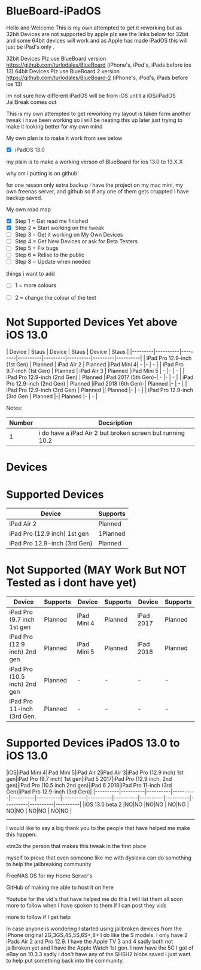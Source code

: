 # BlueBoard-iPadOS

Hello and Welcome This is my own attempted to get it reworking but as 32bit Devices are not supported by apple plz see the links below for 32bit and some 64bit devices will work and as Apple has made iPadOS this will just be iPad's only .

32bit Devices Plz use BlueBoard version https://github.com/turlodales/BlueBoard (iPhone's, iPod's, iPads before ios 13)
64bit Devices Plz use BlueBoard 2 version https://github.com/turlodales/BlueBoard-2 (iPhone's, iPod's, iPads before ios 13)

im not sure how different iPadOS will be from iOS untill a iOS/iPadOS JailBreak comes out 

This is my own attempted to get reworking my layout is taken form another tweak i have been working so i will be neating this up later just trying to make it looking better for my own mind

My own plan is to make it work from see below

- [x] iPadOS 13.0

my plain is to make a working verson of BlueBoard for ios 13.0 to 13.X.X

why am i putting is on github:

for one resaon only extra backup i have the project on my mac mini, my own freenas server, and github so if any one of them gets cruppted i have backup saved.

My own road map
- [x] Step 1 = Get read me finished 
- [x] Step 2 = Start working on the tweak
- [ ] Step 3 = Get it working on My Own Devices
- [ ] Step 4 = Get New Devices or ask for Beta Testers
- [ ] Step 5 = Fix bugs 
- [ ] Step 6 = Relise to the public
- [ ] Step 8 = Update when needed

things i want to add
- [ ] 1 = more colours  
- [ ] 2 = change the colour of the text


# Not Supported Devices Yet above iOS 13.0
| Device        | Staus   | Device                     | Staus | Device       | Staus   | 
|---------|----------|---------|----------|---------|----------|---------|----------|
| iPad Pro 12.9-inch (1st Gen)    | Planned | iPad Air 2 | Planned |iPad Mini 4| - |- | - |
| iPad Pro 9.7-inch (1st Gen)     | Planned | iPad Air 3  | Planned |iPad Mini 5 | - |- | - |
| iPad Pro 12.9-inch (2nd Gen)    | Planned |iPad 2017 (5th Gen)-| - |- | - |
| iPad Pro 12.9-inch (2nd Gen)    | Planned |iPad 2018 (6th Gen)-| Planned |- | - |
| iPad Pro 12.9-inch (3rd Gen)    | Planned || Planned |- | - |
| iPad Pro 12.9-inch (3rd Gen     | Planned |-| Planned |- | - |


Notes: 

| Number | Decsription |
|---------|----------|
| 1 | i do have a iPad Air 2 but broken screen but running 10.2 |


# Devices

# Supported Devices 
| Device      | Supports |
|---------|----------|
| iPad Air 2  | Planned  |
| iPad Pro (12.9 inch) 1st gen |1Planned |
| iPad Pro 12.9-inch (3rd Gen)| Planned |


# Not Supported   (MAY Work But NOT Tested as i dont have yet)
| Device | Supports |Device | Supports |Device | Supports |
|---------|----------|---------|----------|---------|----------|
|  iPad Pro (9.7 inch 1st gen  | Planned | iPad Mini 4 | Planned | iPad 2017 | Planned | iPad Air 3 | Planned |
|  iPad Pro (12.9 inch) 2nd gen| Planned | iPad Mini 5 | Planned | iPad 2018 | Planned |-|-|
|  iPad Pro (10.5 inch) 2nd gen| Planned |-|-|-|-|-|-|
|  iPad Pro 11-inch (3rd Gen.  | Planned |-|-|-|-|-|-|


# Supported Devices iPadOS 13.0 to iOS 13.0 
|iOS|iPad Mini 4|iPad Mini 5|iPad Air 2|iPad Air 3|iPad Pro (12.9 inch) 1st gen|iPad Pro (9.7 inch) 1st gen|iPad 5 2017|iPad Pro (12.9 inch, 2nd gen)|iPad Pro (10.5 inch 2nd gen)|iPad 6 2018|iPad Pro 11-inch (3rd Gen)|iPad Pro 12.9-inch (3rd Gen)|
|----------|----------|----------|----------|----------|----------|----------|----------|----------|----------|----------|----------|----------|----------|
|iOS 13.0 beta 2 |NO|NO |NO|NO |  NO|NO | NO|NO |  NO|NO | NO|NO |


-----------------------------------------------------------------------------------------------------------------------------
I would like to say a big thank you to the people that have helped me make this happen:

xtm3x the person that makes this tweak in the first place

myself to prove that even someone like me with dyslexia can do something to help the jailbreaking community

FreeNAS OS for my Home Server's

GitHub of making me able to host it on here

Youtube for the vid's that have helped me do this I will list them all soon more to follow when I have spoken to them if I can post they vids

more to follow if I get help

In case anyone is wondering I started using jailbroken devices from the iPhone original 2G,3GS,4S,5S,6S+,8+ I do like the S models. I only have 2 iPads Air 2 and Pro 12.9. I have the Apple TV 3 and 4 sadly both not jailbroken yet and I have the Apple Watch 1st gen. I now have the 5C I got of eBay on 10.3.3 sadly I don't have any of the SHSH2 blobs saved I just want to help put something back into the community.
